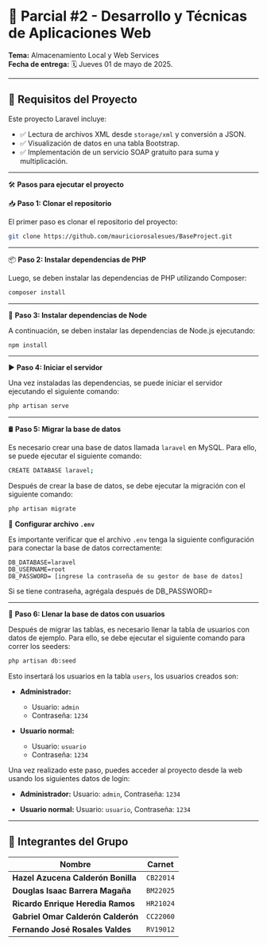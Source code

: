 # 📘 Parcial #2 - Desarrollo y Técnicas de Aplicaciones Web

**Tema:** Almacenamiento Local y Web Services  
**Fecha de entrega:** 🗓️ Jueves 01 de mayo de 2025.

---
## 🔧 Requisitos del Proyecto

Este proyecto Laravel incluye:

- ✅ Lectura de archivos XML desde `storage/xml` y conversión a JSON.
- ✅ Visualización de datos en una tabla Bootstrap.
- ✅ Implementación de un servicio SOAP gratuito para suma y multiplicación.

---
🛠️ **Pasos para ejecutar el proyecto**


📥 **Paso 1: Clonar el repositorio**

El primer paso es clonar el repositorio del proyecto:

```bash
git clone https://github.com/mauriciorosalesues/BaseProject.git

```
---

📦 **Paso 2: Instalar dependencias de PHP**

Luego, se deben instalar las dependencias de PHP utilizando Composer:

```bash
composer install
```
---

🧶 **Paso 3: Instalar dependencias de Node**

A continuación, se deben instalar las dependencias de Node.js ejecutando:

```bash
npm install
```
---
▶️ **Paso 4: Iniciar el servidor**

Una vez instaladas las dependencias, se puede iniciar el servidor ejecutando el siguiente comando:

```bash
php artisan serve
```
---

🛢️ **Paso 5: Migrar la base de datos**

Es necesario crear una base de datos llamada `laravel` en MySQL. Para ello, se puede ejecutar el siguiente comando:

```bash
CREATE DATABASE laravel;
```
Después de crear la base de datos, se debe ejecutar la migración con el siguiente comando:

```bash
php artisan migrate
```

🔐 **Configurar archivo `.env`**

Es importante verificar que el archivo `.env` tenga la siguiente configuración para conectar la base de datos correctamente:

```env
DB_DATABASE=laravel
DB_USERNAME=root
DB_PASSWORD= [ingrese la contraseña de su gestor de base de datos]
```
Si se tiene contraseña, agrégala después de DB_PASSWORD= 

---
🔄 **Paso 6: Llenar la base de datos con usuarios**

Después de migrar las tablas, es necesario llenar la tabla de usuarios con datos de ejemplo. Para ello, se debe ejecutar el siguiente comando para correr los seeders:


```bash
php artisan db:seed
```
Esto insertará los usuarios en la tabla `users`, los usuarios creados son:

- **Administrador:**
  - Usuario: `admin`
  - Contraseña: `1234`

- **Usuario normal:**
  - Usuario: `usuario`
  - Contraseña: `1234`

Una vez realizado este paso, puedes acceder al proyecto desde la web usando los siguientes datos de login:

- **Administrador:** Usuario: `admin`, Contraseña: `1234`

- **Usuario normal:** Usuario: `usuario`, Contraseña: `1234`
---


## 👥 Integrantes del Grupo
|            **Nombre**                            | **Carnet** |
|--------------------------------------------------|------------|
| **Hazel Azucena Calderón Bonilla**               | `CB22014`  |
| **Douglas Isaac Barrera Magaña**                 | `BM22025`  |
| **Ricardo Enrique Heredia Ramos**                | `HR21024`  |
| **Gabriel Omar Calderón Calderón**               | `CC22060`  |
| **Fernando José Rosales Valdes**                 | `RV19012`  |
